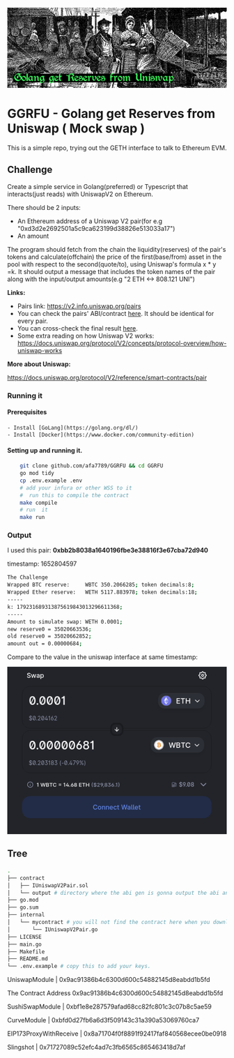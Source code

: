 ![banner image of a bazer on newsprint style](/resources/bazar11_4.png)
# GGRFU - Golang get Reserves from Uniswap ( Mock swap ) 
This is a simple repo, trying out the GETH interface to talk to Ethereum EVM.

## Challenge
Create a simple service in Golang(preferred) or Typescript that interacts(just reads) with UniswapV2 on Ethereum.   

There should be 2 inputs:

- An Ethereum address of a Uniswap V2 pair(for e.g "0xd3d2e2692501a5c9ca623199d38826e513033a17")
- An amount

The program should fetch from the chain the liquidity(reserves) of the pair's tokens and calculate(offchain) the price of the first(base/from) asset in the pool with respect to the second(quote/to), using Uniswap's formula x * y =k.
It should output a message that includes the token names of the pair along with the input/output amounts(e.g "2 ETH <-> 808.121 UNI")

__Links:__

- Pairs link: https://v2.info.uniswap.org/pairs
- You can check the pairs' ABI/contract [here](https://etherscan.io/address/0xd3d2e2692501a5c9ca623199d38826e513033a17#code). It should be identical for every pair.
- You can cross-check the final result [here](https://app.uniswap.org/#/swap?chain=mainnet).
- Some extra reading on how Uniswap V2 works: https://docs.uniswap.org/protocol/V2/concepts/protocol-overview/how-uniswap-works

__More about Uniswap:__

https://docs.uniswap.org/protocol/V2/reference/smart-contracts/pair

### Running it

#### Prerequisites

    - Install [GoLang](https://golang.org/dl/)
    - Install [Docker](https://www.docker.com/community-edition)

#### Setting up and running it.

```bash
    git clone github.com/afa7789/GGRFU && cd GGRFU
    go mod tidy
    cp .env.example .env
    # add your infura or other WSS to it
    #  run this to compile the contract
    make compile
    # run  it
    make run
```
### Output

I used this pair: __0xbb2b8038a1640196fbe3e38816f3e67cba72d940__

timestamp: 1652804597

```BASH
The Challenge
Wrapped BTC reserve:     WBTC 350.2066285; token decimals:8;
Wrapped Ether reserve:   WETH 5117.883978; token decimals:18;
-----
k: 179231689313875619843013296611368;
-----
Amount to simulate swap: WETH 0.0001;
new reserve0 = 35020663536;
old reserve0 = 35020662852;
amount out = 0.00000684;
```

Compare to the value in the uniswap interface at same timestamp:

![uniswap printscreen of swap with same value](/resources/swap.png)

## Tree

```sh
.
├── contract
│   ├── IUniswapV2Pair.sol
│   └── output # directory where the abi gen is gonna output the abi and bin of the contract.
├── go.mod
├── go.sum
├── internal
│   └── mycontract # you will not find the contract here when you download the repo, because you gotta run make compile to generate the go file
│       └── IUniswapV2Pair.go
├── LICENSE
├── main.go
├── Makefile
├── README.md
└── .env.example # copy this to add your keys.
```


UniswapModule | 0x9ac91386b4c6300d600c54882145d8eabdd1b5fd

The Contract Address 0x9ac91386b4c6300d600c54882145d8eabdd1b5fd 

SushiSwapModule | 0xbf1e8e287579afad68cc82fc801c3c07b8c5ae59

CurveModule | 0xbfd0d27fb6a6d3f509143c31a390a53069760ca7

EIP173ProxyWithReceive | 0x8a71704f0f8891f92417faf840568ecee0be0918

Slingshot | 0x71727089c52efc4ad7c3fb6565c865463418d7af
